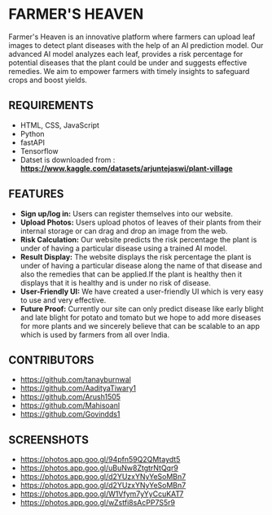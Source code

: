 
# FARMER'S HEAVEN

Farmer's Heaven is an innovative platform where farmers can upload leaf images to detect plant diseases with the help of an AI prediction model. Our advanced AI model analyzes each leaf, provides a risk percentage for potential diseases that the plant could be under and suggests effective remedies. 
We aim to empower farmers with timely insights to safeguard crops and boost yields.


## REQUIREMENTS

- HTML, CSS, JavaScript
- Python
- fastAPI
- Tensorflow
- Datset is downloaded from : **https://www.kaggle.com/datasets/arjuntejaswi/plant-village**




## FEATURES

- **Sign up/log in:** Users can register themselves into our website.
- **Upload Photos:** Users upload photos of leaves of their plants from their internal storage or can drag and drop an image from the web.
- **Risk Calculation:** Our website predicts the risk percentage the plant is under of having a particular disease using a trained AI model.
- **Result Display:** The website displays the risk percentage the plant is under of having a particular disease along the name of that disease and also the remedies that can be applied.If the plant is healthy then it displays that it is healthy and is under no risk of disease.
- **User-Friendly UI:** We have created a user-friendly UI which is very easy to use and very effective.
- **Future Proof:** Currently our site can only predict disease like early blight and late blight for potato and tomato but we hope to add more diseases for more plants and we sincerely believe that can be scalable to an app which is used by farmers from all over India.

## CONTRIBUTORS

- https://github.com/tanayburnwal
- https://github.com/AadityaTiwary1
- https://github.com/Arush1505
- https://github.com/Mahisoanl
- https://github.com/Govindds1
## SCREENSHOTS

- https://photos.app.goo.gl/94pfn59Q2QMtaydt5
- https://photos.app.goo.gl/uBuNw8ZtgtrNtQqr9
- https://photos.app.goo.gl/d2YUzxYNyYeSoMBn7
- https://photos.app.goo.gl/d2YUzxYNyYeSoMBn7
- https://photos.app.goo.gl/W1Vfym7yYyCcuKAT7
- https://photos.app.goo.gl/wZstfi8sAcPP7S5r9

